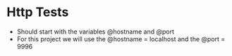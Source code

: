 # Http Tests

- Should start with the variables @hostname and @port
- For this project we will use the @hostname = localhost and the @port = 9996
